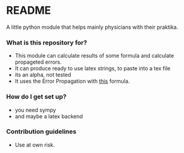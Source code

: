 # README #

A little python module that helps mainly physicians with their praktika.

### What is this repository for? ###

* This module can calculate results of some formula and calculate propageted errors.
* It can produce ready to use latex strings, to paste into a tex file
* its an alpha, not tested
* It uses the Error Propagation with [this](https://bitbucket.org/tutorials/markdowndemo) formula.

### How do I get set up? ###

* you need sympy
* and maybe a latex backend

### Contribution guidelines ###

* Use at own risk.